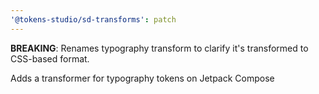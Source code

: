 ```yaml
---
'@tokens-studio/sd-transforms': patch
---
```


**BREAKING**: Renames typography transform to clarify it's transformed to CSS-based format.

Adds a transformer for typography tokens on Jetpack Compose
